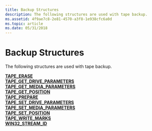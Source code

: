 ```yaml
---
title: Backup Structures
description: The following structures are used with tape backup.
ms.assetid: 4f9ae7c8-2e81-4570-a3f8-1e938cfc6a0d
ms.topic: article
ms.date: 05/31/2018
---
```


# Backup Structures

The following structures are used with tape backup.

<dl>

[**TAPE\_ERASE**](/windows/desktop/api/Winnt/ns-winnt-_tape_erase)  
[**TAPE\_GET\_DRIVE\_PARAMETERS**](/windows/desktop/api/Winnt/ns-winnt-_tape_get_drive_parameters)  
[**TAPE\_GET\_MEDIA\_PARAMETERS**](/windows/desktop/api/Winnt/ns-winnt-_tape_get_media_parameters)  
[**TAPE\_GET\_POSITION**](/windows/desktop/api/Winnt/ns-winnt-_tape_get_position)  
[**TAPE\_PREPARE**](/windows/desktop/api/Winnt/ns-winnt-_tape_prepare)  
[**TAPE\_SET\_DRIVE\_PARAMETERS**](/windows/desktop/api/Winnt/ns-winnt-_tape_set_drive_parameters)  
[**TAPE\_SET\_MEDIA\_PARAMETERS**](/windows/desktop/api/Winnt/ns-winnt-_tape_set_media_parameters)  
[**TAPE\_SET\_POSITION**](/windows/desktop/api/Winnt/ns-winnt-_tape_set_position)  
[**TAPE\_WRITE\_MARKS**](/windows/desktop/api/Winnt/ns-winnt-_tape_write_marks)  
[**WIN32\_STREAM\_ID**](/windows/desktop/api/Winbase/ns-winbase-_win32_stream_id)  
</dl>

 

 




